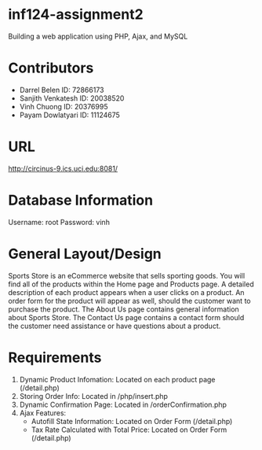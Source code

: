 # inf124-assignment2
Building a web application using PHP, Ajax, and MySQL

# Contributors
* Darrel Belen ID: 72866173
* Sanjith Venkatesh ID: 20038520
* Vinh Chuong ID: 20376995
* Payam Dowlatyari ID: 11124675

# URL
http://circinus-9.ics.uci.edu:8081/

# Database Information
Username: root
Password: vinh

# General Layout/Design
Sports Store is an eCommerce website that sells sporting goods. You will find 
all of the products within the Home page and Products page. A detailed 
description of each product appears when a user clicks on a product. An order 
form for the product will appear as well, should the customer want to purchase 
the product. The About Us page contains general information about Sports 
Store. The Contact Us page contains a contact form should the customer need 
assistance or have questions about a product.

# Requirements
1. Dynamic Product Infomation: Located on each product page (/detail.php)
2. Storing Order Info: Located in /php/insert.php
3. Dynamic Confirmation Page: Located in /orderConfirmation.php
4. Ajax Features: 
    * Autofill State Information: Located on Order Form (/detail.php)
    * Tax Rate Calculated with Total Price: Located on Order Form (/detail.php)